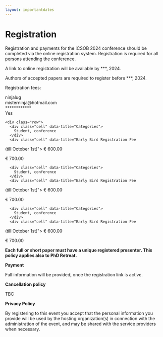 ```yaml
---
layout: importantdates
---
```


<div class="col-lg8 mx-auto">
    <h1 class="display-4" style="text-align: left;">
        Registration
    </h1>
    <p> Registration and payments for the ICSOB 2024 conference should be completed via the online registration system. Registration is required for all persons attending the conference.</p>

<p> A link to online registration will be available by ***, 2024.</p>

<p> Authors of accepted papers are required to register before ***, 2024.</p>

<p> Registration fees:</p>
<p>
 <div class="row">
      <div class="cell" data-title="Categories">
        ninjalug
      </div>
      <div class="cell" data-title="Email">
        misterninja@hotmail.com
      </div>
      <div class="cell" data-title="Password">
        ************
      </div>
      <div class="cell" data-title="Active">
        Yes
      </div>
    </div>
    
    <div class="row">
      <div class="cell" data-title="Categories">
        Student, conference
      </div>
      <div class="cell" data-title="Early Bird Registration Fee
(till October 1st)">
        € 600.00
      </div>
      <div class="cell" data-title="Standard Registration Fee
(from October 1st)">
        € 700.00
      </div>
    </div>
    
      <div class="cell" data-title="Categories">
        Student, conference
      </div>
      <div class="cell" data-title="Early Bird Registration Fee
(till October 1st)">
        € 600.00
      </div>
      <div class="cell" data-title="Standard Registration Fee
(from October 1st)">
        € 700.00
      </div>
    </div>
    
      <div class="cell" data-title="Categories">
        Student, conference
      </div>
      <div class="cell" data-title="Early Bird Registration Fee
(till October 1st)">
        € 600.00
      </div>
      <div class="cell" data-title="Standard Registration Fee
(from October 1st)">
        € 700.00
      </div>
    </div>
</p>
<p><b>Each full or short paper must have a unique registered presenter. This policy applies also to PhD Retreat.</b></p>

<p><b>Payment</b></p>

Full information will be provided, once the registration link is active.

<p><b>Cancellation policy</b></p>
TBC

<p><b>Privacy Policy</b></p>

By registering to this event you accept that the personal information you provide will be used by the hosting organization(s) in connection with the administration of the event, and may be shared with the service providers when necessary.
